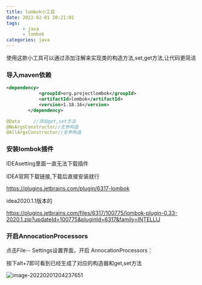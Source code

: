 ```yaml
---
title: lombok小工具
date: 2022-02-01 20:21:01
tags:
      - java
      - lombok
categories: java
---
```


使用这款小工具可以通过添加注解来实现类的构造方法,set,get方法,让代码更简洁

### 导入maven依赖

```xml
<dependency>
            <groupId>org.projectlombok</groupId>
            <artifactId>lombok</artifactId>
            <version>1.18.16</version>
        </dependency>
```

```java
@Data     //添加get,set方法
@NoArgsConstructor//无参构造
@AllArgsConstructor//全参构造
```

### 安装lombok插件

IDEAsetting里面一直无法下载插件

IDEA官网下载链接,下载后直接安装就行

https://plugins.jetbrains.com/plugin/6317-lombok

idea2020.1.1版本的

https://plugins.jetbrains.com/files/6317/100775/lombok-plugin-0.33-2020.1.zip?updateId=100775&pluginId=6317&family=INTELLIJ

### 开启AnnocationProcessors

点击File-- Settings设置界面，开启 AnnocationProcessors：

按下alt+7即可看到已经生成了对应的构造器和get,set方法

![image-20220201204237651](https://blue-satchel.oss-cn-chengdu.aliyuncs.com/img/image-20220201204237651.png)
